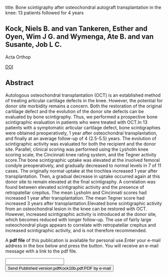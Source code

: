 title: Bone scintigraphy after osteochondral autograft transplantation in the knee: 13 patients followed for 4 years

## Kock, Niels B. and van Tankeren, Esther and Oyen, Wim J G. and Wymenga, Ate B. and van Susante, Job L C.
Acta Orthop

<a href="https://doi.org/10.3109/17453671003587101">DOI</a>

## Abstract
Autologous osteochondral transplantation (OCT) is an established method of treating articular cartilage defects in the knee. However, the potential for donor site morbidity remains a concern. Both the restoration of the original cartilage defect and the evolution of the donor site defects can be evaluated by bone scintigraphy. Thus, we performed a prospective bone scintigraphic evaluation in patients who were treated with OCT.In 13 patients with a symptomatic articular cartilage defect, bone scintigraphies were obtained preoperatively, 1 year after osteochondral transplantation, and finally at an average follow-up of 4 (2.5-5.5) years. The evolution of scintigraphic activity was evaluated for both the recipient and the donor site. Parallel, clinical scoring was performed using the Lysholm knee scoring scale, the Cincinnati knee rating system, and the Tegner activity score.The bone scintigraphic uptake was elevated at the involved femoral condyle preoperatively, and gradually decreased to normal levels in 7 of 11 cases. The originally normal uptake at the trochlea increased 1 year after transplantation. Then, a gradual decrease in uptake occurred again at this donor site to remain elevated at the final scintigraphy. A correlation was found between elevated scintigraphic activity and the presence of retropatellar crepitus. The mean Lysholm and Cincinnati scores had increased 1 year after transplantation. The mean Tegner score had increased 3 years after transplantation.Elevated bone scintigraphic activity from an osteochondral lesion in the knee can be restored with OCT. However, increased scintigraphic activity is introduced at the donor site, which becomes reduced with longer follow-up. The use of fairly large osteochondral plugs appears to correlate with retropatellar crepitus and increased scintigraphic activity, and is not therefore recommended.

A <b>pdf file</b> of this publication is available for personal use.Enter your e-mail address in the box below and press the button. You will receive an e-mail message with a link to the pdf file.
<form action="sender.php">  <input type="text" name="email">  <input type="submit" value="Send Published version:pdfKock10b.pdf:PDF by e-mail"></form>